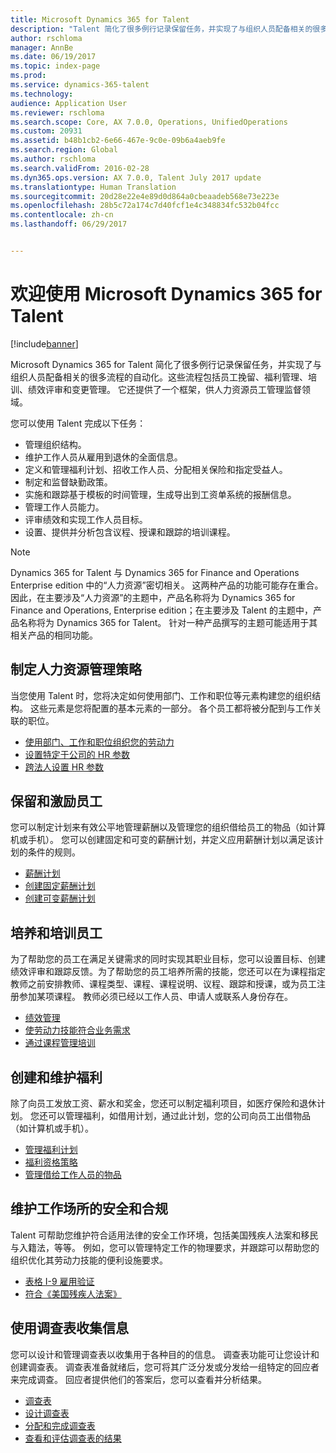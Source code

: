 ```yaml
---
title: Microsoft Dynamics 365 for Talent
description: "Talent 简化了很多例行记录保留任务，并实现了与组织人员配备相关的很多流程的自动化。 这些流程包括员工挽留、福利管理、培训、绩效评审和变更管理。"
author: rschloma
manager: AnnBe
ms.date: 06/19/2017
ms.topic: index-page
ms.prod: 
ms.service: dynamics-365-talent
ms.technology: 
audience: Application User
ms.reviewer: rschloma
ms.search.scope: Core, AX 7.0.0, Operations, UnifiedOperations
ms.custom: 20931
ms.assetid: b48b1cb2-6e66-467e-9c0e-09b6a4aeb9fe
ms.search.region: Global
ms.author: rschloma
ms.search.validFrom: 2016-02-28
ms.dyn365.ops.version: AX 7.0.0, Talent July 2017 update
ms.translationtype: Human Translation
ms.sourcegitcommit: 20d28e22e4e89d0d864a0cbeaadeb568e73e223e
ms.openlocfilehash: 28b5c72a174c7d40fcf1e4c348834fc532b04fcc
ms.contentlocale: zh-cn
ms.lasthandoff: 06/29/2017


---
```


# <a name="welcome-to-microsoft-dynamics-365-for-talent"></a>欢迎使用 Microsoft Dynamics 365 for Talent

[!include[banner](includes/banner.md)]

Microsoft Dynamics 365 for Talent 简化了很多例行记录保留任务，并实现了与组织人员配备相关的很多流程的自动化。这些流程包括员工挽留、福利管理、培训、绩效评审和变更管理。 它还提供了一个框架，供人力资源员工管理监督领域。

您可以使用 Talent 完成以下任务：

+ 管理组织结构。
+ 维护工作人员从雇用到退休的全面信息。
+ 定义和管理福利计划、招收工作人员、分配相关保险和指定受益人。
+ 制定和监督缺勤政策。
+ 实施和跟踪基于模板的时间管理，生成导出到工资单系统的报酬信息。
+ 管理工作人员能力。
+ 评审绩效和实现工作人员目标。
+ 设置、提供并分析包含议程、授课和跟踪的培训课程。

> [!NOTE] 
> Dynamics 365 for Talent 与 Dynamics 365 for Finance and Operations Enterprise edition 中的“人力资源”密切相关。 这两种产品的功能可能存在重合。 因此，在主要涉及“人力资源”的主题中，产品名称将为 Dynamics 365 for Finance and Operations, Enterprise edition；在主要涉及 Talent 的主题中，产品名称将为 Dynamics 365 for Talent。 针对一种产品撰写的主题可能适用于其相关产品的相同功能。

<a name="develop-a-strategy-for-managing-your-human-resources"></a>制定人力资源管理策略
---------------------------------------------------------

当您使用 Talent 时，您将决定如何使用部门、工作和职位等元素构建您的组织结构。 这些元素是您将配置的基本元素的一部分。 各个员工都将被分配到与工作关联的职位。

-   [使用部门、工作和职位组织您的劳动力](departments-jobs-positions.md)
-   [设置特定于公司的 HR 参数](set-up-company-specific-hr-parameters.md)
-   [跨法人设置 HR 参数](set-up-hr-parameters-across-legal-entities.md) 

## <a name="retain-and-motivate-employees"></a>保留和激励员工

您可以制定计划来有效公平地管理薪酬以及管理您的组织借给员工的物品（如计算机或手机）。 您可以创建固定和可变的薪酬计划，并定义应用薪酬计划以满足该计划的条件的规则。

-   [薪酬计划](compensation-plans.md)
-   [创建固定薪酬计划](create-fixed-compensation-plans.md)
-   [创建可变薪酬计划](create-variable-compensation-plans.md)

## <a name="develop-and-train-employees"></a>培养和培训员工

为了帮助您的员工在满足关键需求的同时实现其职业目标，您可以设置目标、创建绩效评审和跟踪反馈。为了帮助您的员工培养所需的技能，您还可以在为课程指定教师之前安排教师、课程类型、课程、课程说明、议程、跟踪和授课，或为员工注册参加某项课程。 教师必须已经以工作人员、申请人或联系人身份存在。

-   [绩效管理](performance-management-overview.md)
-   [使劳动力技能符合业务需求](skills.md)
-   [通过课程管理培训](courses.md)

## <a name="create-and-maintain-benefits"></a>创建和维护福利

除了向员工发放工资、薪水和奖金，您还可以制定福利项目，如医疗保险和退休计划。 您还可以管理福利，如借用计划，通过此计划，您的公司向员工出借物品（如计算机或手机）。

-   [管理福利计划](manage-benefit-program.md)
-   [福利资格策略](benefit-eligibility-policies.md)
-   [管理借给工作人员的物品](loan-items.md)

## <a name="maintain-workplace-safety-and-compliance"></a>维护工作场所的安全和合规

Talent 可帮助您维护符合适用法律的安全工作环境，包括美国残疾人法案和移民与入籍法，等等。 例如，您可以管理特定工作的物理要求，并跟踪可以帮助您的组织优化其劳动力技能的便利设施要求。

-   [表格 I-9 雇用验证](/dynamics365/unified-operations/fin-and-ops/hr/localizations/noam-usa-form-i-9-verification)
-   [符合《美国残疾人法案》](/dynamics365/unified-operations/fin-and-ops/hr/localizations/noam-usa-comply-ada)

## <a name="gather-information-using-questionnaires"></a>使用调查表收集信息

您可以设计和管理调查表以收集用于各种目的的信息。 调查表功能可让您设计和创建调查表。 调查表准备就绪后，您可将其广泛分发或分发给一组特定的回应者来完成调查。 回应者提供他们的答案后，您可以查看并分析结果。

-   [调查表](questionnaires.md)
-   [设计调查表](design-questionnaires.md)
-   [分配和完成调查表](distribute-questionnaires.md)
-   [查看和评估调查表的结果](evaluate-questionnaire-results.md)

